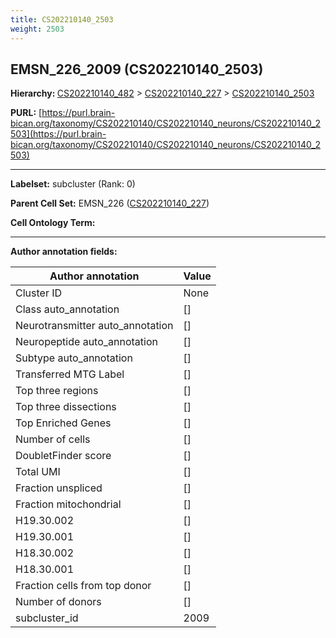 ```yaml
---
title: CS202210140_2503
weight: 2503
---
```

## EMSN_226_2009 (CS202210140_2503)
<b>Hierarchy: </b>
[CS202210140_482](../CS202210140_482) >
[CS202210140_227](../CS202210140_227) >
[CS202210140_2503](../CS202210140_2503)

**PURL:** [https://purl.brain-bican.org/taxonomy/CS202210140/CS202210140_neurons/CS202210140_2503](https://purl.brain-bican.org/taxonomy/CS202210140/CS202210140_neurons/CS202210140_2503)

---


**Labelset:** subcluster (Rank: 0)

**Parent Cell Set:** EMSN_226 ([CS202210140_227](../CS202210140_227))



**Cell Ontology Term:** 

[MARKER GENES.]: #


---

[TRANSFERRED ANNOTATIONS.]: #


[AUTHOR ANNOTATION FIELDS.]: #


**Author annotation fields:**

| Author annotation | Value |
|-------------------|-------|
|Cluster ID|None|
|Class auto_annotation|[]|
|Neurotransmitter auto_annotation|[]|
|Neuropeptide auto_annotation|[]|
|Subtype auto_annotation|[]|
|Transferred MTG Label|[]|
|Top three regions|[]|
|Top three dissections|[]|
|Top Enriched Genes|[]|
|Number of cells|[]|
|DoubletFinder score|[]|
|Total UMI|[]|
|Fraction unspliced|[]|
|Fraction mitochondrial|[]|
|H19.30.002|[]|
|H19.30.001|[]|
|H18.30.002|[]|
|H18.30.001|[]|
|Fraction cells from top donor|[]|
|Number of donors|[]|
|subcluster_id|2009|
